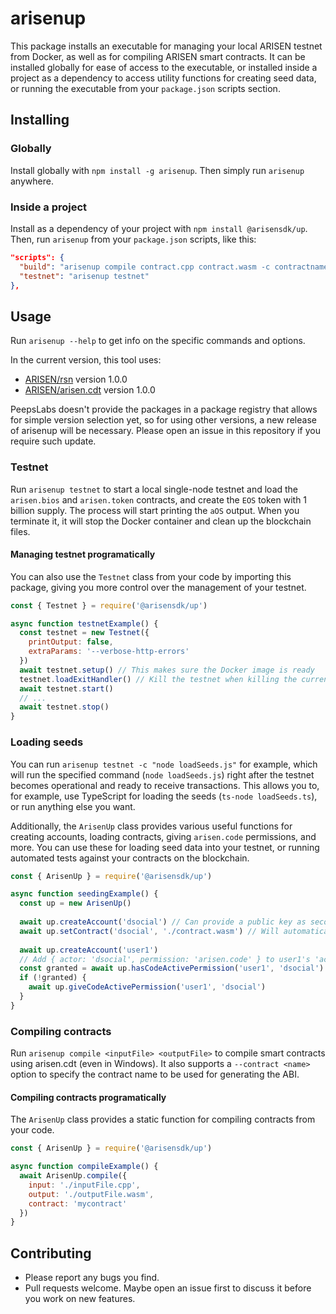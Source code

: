 # arisenup

This package installs an executable for managing your local
ARISEN testnet from Docker, as well as for compiling ARISEN
smart contracts.
It can be installed globally for ease of access to the
executable, or installed inside a project as a dependency
to access utility functions for creating seed data, or running
the executable from your `package.json` scripts section.

## Installing

### Globally

Install globally with `npm install -g arisenup`. Then simply
run `arisenup` anywhere.

### Inside a project

Install as a dependency of your project with `npm install @arisensdk/up`.
Then, run `arisenup` from your `package.json` scripts, like this:

```json
"scripts": {
  "build": "arisenup compile contract.cpp contract.wasm -c contractname",
  "testnet": "arisenup testnet"
},
```

## Usage

Run `arisenup --help` to get info on the specific commands
and options.

In the current version, this tool uses:

- [ARISEN/rsn](https://github.com/ARISEN/rsn) version 1.0.0
- [ARISEN/arisen.cdt](https://github.com/ARISEN/arisen.cdt) version 1.0.0

PeepsLabs doesn't provide the packages
in a package registry that allows for simple version selection yet,
so for using other versions, a new release of arisenup will be
necessary. Please open an issue in this repository if you require
such update.

### Testnet

Run `arisenup testnet` to start a local single-node testnet
and load the `arisen.bios` and `arisen.token` contracts, and create
the `EOS` token with 1 billion supply. The process will start printing
the `aOS` output. When you terminate it, it will stop the Docker
container and clean up the blockchain files.

#### Managing testnet programatically

You can also use the `Testnet` class from your code by
importing this package, giving you more control over the
management of your testnet.

```js
const { Testnet } = require('@arisensdk/up')

async function testnetExample() {
  const testnet = new Testnet({
    printOutput: false,
    extraParams: '--verbose-http-errors'
  })
  await testnet.setup() // This makes sure the Docker image is ready
  testnet.loadExitHandler() // Kill the testnet when killing the current process
  await testnet.start()
  // ...
  await testnet.stop()
}
```

### Loading seeds

You can run `arisenup testnet -c "node loadSeeds.js"` for example,
which will run the specified command (`node loadSeeds.js`) right after the
testnet becomes operational and ready to receive transactions. This
allows you to, for example, use TypeScript for loading the seeds
(`ts-node loadSeeds.ts`), or run anything else you want.

Additionally, the `ArisenUp` class provides various useful
functions for creating accounts, loading contracts, giving
`arisen.code` permissions, and more. You can use these for
loading seed data into your testnet, or running automated tests
against your contracts on the blockchain.

```js
const { ArisenUp } = require('@arisensdk/up')

async function seedingExample() {
  const up = new ArisenUp()
  
  await up.createAccount('dsocial') // Can provide a public key as second parameter
  await up.setContract('dsocial', './contract.wasm') // Will automatically load the ABI file with the same name
  
  await up.createAccount('user1')
  // Add { actor: 'dsocial', permission: 'arisen.code' } to user1's 'active' permission:
  const granted = await up.hasCodeActivePermission('user1', 'dsocial')
  if (!granted) {
    await up.giveCodeActivePermission('user1', 'dsocial')
  }
}
```

### Compiling contracts

Run `arisenup compile <inputFile> <outputFile>` to compile smart
contracts using arisen.cdt (even in Windows). It also supports a
`--contract <name>` option to specify the contract name to be used for
generating the ABI.

#### Compiling contracts programatically

The `ArisenUp` class provides a static function for compiling contracts
from your code.

```js
const { ArisenUp } = require('@arisensdk/up')

async function compileExample() {
  await ArisenUp.compile({
    input: './inputFile.cpp',
    output: './outputFile.wasm',
    contract: 'mycontract'
  })
}
```

## Contributing

- Please report any bugs you find.
- Pull requests welcome. Maybe open an issue first to discuss it before you work on new features.
